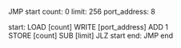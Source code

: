 JMP     start
count:     0
limit:     256
port_address: 8     

start:     LOAD    [count]
           WRITE   [port_address]
           ADD     1  
           STORE   [count]
           SUB     [limit]
           JLZ     start
end:       JMP     end